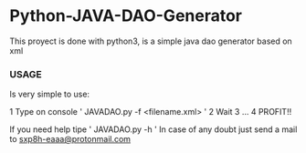 # Python-JAVA-DAO-Generator

This proyect is done with python3, is a simple java dao generator based on xml

### USAGE ###

Is very simple to use:

1 Type on console ' JAVADAO.py -f <filename.xml> '
2 Wait
3 ...
4 PROFIT!!

If you need help tipe ' JAVADAO.py -h '
In case of any doubt just send a mail to sxp8h-eaaa@protonmail.com

